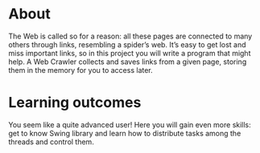 # About

The Web is called so for a reason: all these pages are connected to many others through links, resembling a spider’s web. It’s easy to get lost and miss important links, so in this project you will write a program that might help. A Web Crawler collects and saves links from a given page, storing them in the memory for you to access later.

# Learning outcomes

You seem like a quite advanced user! Here you will gain even more skills: get to know Swing library and learn how to distribute tasks among the threads and control them.
